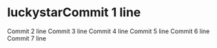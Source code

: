 # luckystarCommit 1 line
Commit 2 line
Commit 3 line
Commit 4 line
Commit 5 line
Commit 6 line
Commit 7 line
